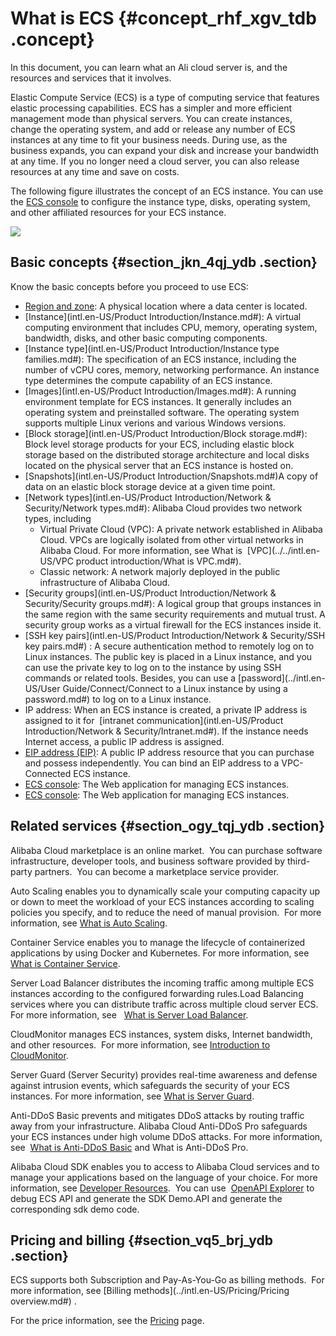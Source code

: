 # What is ECS {#concept_rhf_xgv_tdb .concept}

In this document, you can learn what an Ali cloud server is, and the resources and services that it involves.

Elastic Compute Service \(ECS\) is a type of computing service that features elastic processing capabilities. ECS has a simpler and more efficient management mode than physical servers. You can create instances, change the operating system, and add or release any number of ECS instances at any time to fit your business needs. During use, as the business expands, you can expand your disk and increase your bandwidth at any time. If you no longer need a cloud server, you can also release resources at any time and save on costs.

The following figure illustrates the concept of an ECS instance. You can use the [ECS console](https://ecs.console.aliyun.com/#/home) to configure the instance type, disks, operating system, and other affiliated resources for your ECS instance.

![](http://static-aliyun-doc.oss-cn-hangzhou.aliyuncs.com/assets/img/9543/4795_en-US.png)

## Basic concepts {#section_jkn_4qj_ydb .section}

Know the basic concepts before you proceed to use ECS:

-   [Region and zone](https://www.alibabacloud.com/help/doc-detail/40654.htm): A physical location where a data center is located.
-   [Instance](intl.en-US/Product Introduction/Instance.md#): A virtual computing environment that includes CPU, memory, operating system, bandwidth, disks, and other basic computing components.
-   [Instance type](intl.en-US/Product Introduction/Instance type families.md#): The specification of an ECS instance, including the number of vCPU cores, memory, networking performance. An instance type determines the compute capability of an ECS instance.
-   [Images](intl.en-US/Product Introduction/Images.md#): A running environment template for ECS instances. It generally includes an operating system and preinstalled software. The operating system supports multiple Linux verions and various Windows versions.
-   [Block storage](intl.en-US/Product Introduction/Block storage.md#): Block level storage products for your ECS, including elastic block storage based on the distributed storage architecture and local disks located on the physical server that an ECS instance is hosted on.
-   [Snapshots](intl.en-US/Product Introduction/Snapshots.md#)A copy of data on an elastic block storage device at a given time point.
-   [Network types](intl.en-US/Product Introduction/Network & Security/Network types.md#): Alibaba Cloud provides two network types, including
    -   Virtual Private Cloud \(VPC\): A private network established in Alibaba Cloud. VPCs are logically isolated from other virtual networks in Alibaba Cloud. For more information, see What is  [VPC](../../intl.en-US/VPC product introduction/What is VPC.md#).
    -   Classic network: A network majorly deployed in the public infrastructure of Alibaba Cloud.
-   [Security groups](intl.en-US/Product Introduction/Network & Security/Security groups.md#): A logical group that groups instances in the same region with the same security requirements and mutual trust. A security group works as a virtual firewall for the ECS instances inside it.
-   [SSH key pairs](intl.en-US/Product Introduction/Network & Security/SSH key pairs.md#) : A secure authentication method to remotely log on to Linux instances. The public key is placed in a Linux instance, and you can use the private key to log on to the instance by using SSH commands or related tools. Besides, you can use a [password](../intl.en-US/User Guide/Connect/Connect to a Linux instance by using a password.md#) to log on to a Linux instance.
-   IP address: When an ECS instance is created, a private IP address is assigned to it for  [intranet communication](intl.en-US/Product Introduction/Network & Security/Intranet.md#). If the instance needs Internet access, a public IP address is assigned.
-   [EIP address \(EIP\)](https://www.alibabacloud.com/help/zh/product/61789.htm): A public IP address resource that you can purchase and possess independently. You can bind an EIP address to a VPC-Connected ECS instance.
-   [ECS console](https://ecs.console.aliyun.com/#/home): The Web application for managing ECS instances.
-   [ECS console](https://partners-intl.console.aliyun.com/#/ecs): The Web application for managing ECS instances.

## Related services {#section_ogy_tqj_ydb .section}

Alibaba Cloud marketplace is an online market.  You can purchase software infrastructure, developer tools, and business software provided by third-party partners.  You can become a marketplace service provider. 

Auto Scaling enables you to dynamically scale your computing capacity up or down to meet the workload of your ECS instances according to scaling policies you specify, and to reduce the need of manual provision.  For more information, see [What is Auto Scaling](https://www.alibabacloud.com/help/zh/product/25855.htm).

Container Service enables you to manage the lifecycle of containerized applications by using Docker and Kubernetes. For more information, see  [What is Container Service](https://www.alibabacloud.com/help/zh/product/25972.htm).

Server Load Balancer distributes the incoming traffic among multiple ECS instances according to the configured forwarding rules.Load Balancing services where you can distribute traffic across multiple cloud server ECS. For more information, see   [What is Server Load Balancer](https://www.alibabacloud.com/help/zh/product/27537.htm).

CloudMonitor manages ECS instances, system disks, Internet bandwidth, and other resources.  For more information, see [Introduction to CloudMonitor](https://www.alibabacloud.com/help/zh/product/28572.htm).

Server Guard \(Server Security\) provides real-time awareness and defense against intrusion events, which safeguards the security of your ECS instances. For more information, see [What is Server Guard](https://www.alibabacloud.com/help/zh/product/28449.htm).

Anti-DDoS Basic prevents and mitigates DDoS attacks by routing traffic away from your infrastructure. Alibaba Cloud Anti-DDoS Pro safeguards your ECS instances under high volume DDoS attacks. For more information, see  [What is Anti-DDoS Basic](https://www.alibabacloud.com/help/zh/product/28461.htm) and What is Anti-DDoS Pro.

Alibaba Cloud SDK enables you to access to Alibaba Cloud services and to manage your applications based on the language of your choice. For more information, see [Developer Resources](https://www.alibabacloud.com/zh/support/developer-resources).  You can use  [OpenAPI Explorer](https://api.aliyun.com/) to debug ECS API and generate the SDK Demo.API and generate the corresponding sdk demo code.

## Pricing and billing {#section_vq5_brj_ydb .section}

ECS supports both Subscription and Pay-As-You-Go as billing methods.  For more information, see [Billing methods](../intl.en-US/Pricing/Pricing overview.md#) .

For the price information, see the [Pricing](https://www.alibabacloud.com/zh/product/ecs) page.

